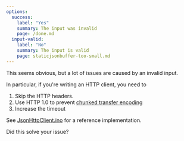 ```yaml
---
options:
  success:
    label: "Yes"
    summary: The input was invalid
    page: /done.md
  input-valid:
    label: "No"
    summary: The input is valid
    page: staticjsonbuffer-too-small.md
---
```


This seems obvious, but a lot of issues are caused by an invalid input.

In particular, if you're writing an HTTP client, you need to

1. Skip the HTTP headers.
2. Use HTTP 1.0 to prevent [chunked transfer encoding](https://en.wikipedia.org/wiki/Chunked_transfer_encoding)
3. Increase the timeout

See [JsonHttpClient.ino](/v5/example/http-client/) for a reference implementation.

Did this solve your issue?
